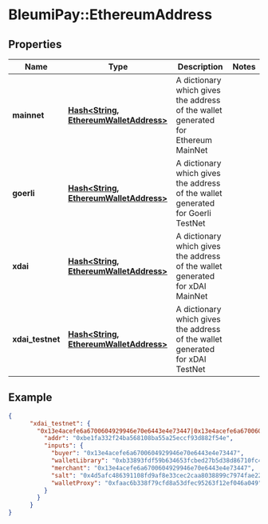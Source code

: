 # BleumiPay::EthereumAddress

## Properties

Name | Type | Description | Notes
------------ | ------------- | ------------- | -------------
**mainnet** | [**Hash&lt;String, EthereumWalletAddress&gt;**](EthereumWalletAddress.md) | A dictionary which gives the address of the wallet generated for Ethereum MainNet |
**goerli** | [**Hash&lt;String, EthereumWalletAddress&gt;**](EthereumWalletAddress.md) | A dictionary which gives the address of the wallet generated for Goerli TestNet |
**xdai** | [**Hash&lt;String, EthereumWalletAddress&gt;**](EthereumWalletAddress.md) | A dictionary which gives the address of the wallet generated for xDAI MainNet |
**xdai_testnet** | [**Hash&lt;String, EthereumWalletAddress&gt;**](EthereumWalletAddress.md) | A dictionary which gives the address of the wallet generated for xDAI TestNet |

## Example

```json
{
      "xdai_testnet": {
        "0x13e4acefe6a6700604929946e70e6443e4e73447|0x13e4acefe6a6700604929946e70e6443e4e73447":{
          "addr": "0xbe1fa332f24ba568108ba55a25eccf93d882f54e",
          "inputs": {
            "buyer": "0x13e4acefe6a6700604929946e70e6443e4e73447",
            "walletLibrary": "0xb33893fdf59b634653fcbed27b5d38d86710fc40",
            "merchant": "0x13e4acefe6a6700604929946e70e6443e4e73447",
            "salt": "0x4d5afc486391108fd9af8e33cec2caa8038899c7974fae22a3c3bb0d127ab8a7",
            "walletProxy": "0xfaac6b338f79cfd8a53dfec95263f12ef046a049"
          }
        }
      }
}
```